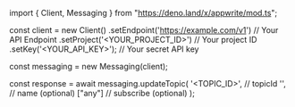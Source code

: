 import { Client, Messaging } from "https://deno.land/x/appwrite/mod.ts";

const client = new Client()
    .setEndpoint('https://example.com/v1') // Your API Endpoint
    .setProject('<YOUR_PROJECT_ID>') // Your project ID
    .setKey('<YOUR_API_KEY>'); // Your secret API key

const messaging = new Messaging(client);

const response = await messaging.updateTopic(
    '<TOPIC_ID>', // topicId
    '<NAME>', // name (optional)
    ["any"] // subscribe (optional)
);
